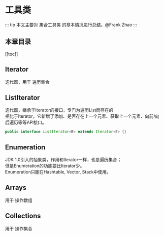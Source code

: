 # 工具类
::: tip
本文主要对 集合工具类 的基本情况进行总结。@Frank Zhao
:::
## 本章目录
[[toc]]
## Iterator
迭代器，用于 遍历集合 <br>
## ListIterator
迭代器，继承于Iterator的接口，专门为遍历List而存在的 <br>
相比于Iterator，它新增了添加、是否存在上一个元素、获取上一个元素、向前/向后遍历等等API接口。 <br>
``` java
public interface ListIterator<E> extends Iterator<E> {}
```
## Enumeration
JDK 1.0引入的抽象类，作用和Iterator一样，也是遍历集合； <br>
但是Enumeration的功能要比Iterator少。 <br>
Enumeration只能在Hashtable, Vector, Stack中使用。 <br>
## Arrays
用于 操作数组 <br>
## Collections
用于 操作集合 <br>